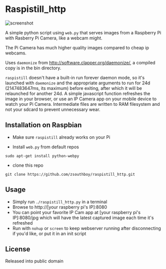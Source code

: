 Raspistill_http
===============

![screenshot](https://raw.github.com/zsouthboy/raspistill_http/master/screenshot.png "screenshot of webui")

A simple python script using `web.py` that serves images from a Raspberry Pi with Rasberry Pi Camera, like a webcam might.

The Pi Camera has much higher quality images compared to cheap ip webcams.

Uses `daemonize` from http://software.clapper.org/daemonize/, a compiled copy is in the bin directory.

`raspistill` doesn't have a built-in run forever daemon mode, so it's launched with `daemonize` and the appropriate arguments to run for 24d (2147483647ms, its maximum) before exiting, after which it will be relaunched for another 24d.
A simple javascript function refreshes the image in your browser, or use an IP Camera app on your mobile device to watch your Pi Camera.
Intermediate files are written to RAM filesystem and not your sdcard to prevent unnecessary wear.

Installation on Raspbian
------------------------
* Make sure `raspistill` already works on your Pi

* Install `web.py` from default repos

`sudo apt-get install python-webpy`

* clone this repo

`git clone https://github.com/zsouthboy/raspistill_http.git` 

Usage
-----
* Simply run `./raspistill_http.py` in a terminal
* Browse to http://[your raspberry pi's IP]:8080
* You can point your favorite IP Cam app at [your raspberry pi's IP]:8080/jpg which will have the latest captured image each time it's refreshed
* Run with `nohup` or `screen` to keep webserver running after disconnecting if you'd like, or put it in an init script

License
-------
Released into public domain

